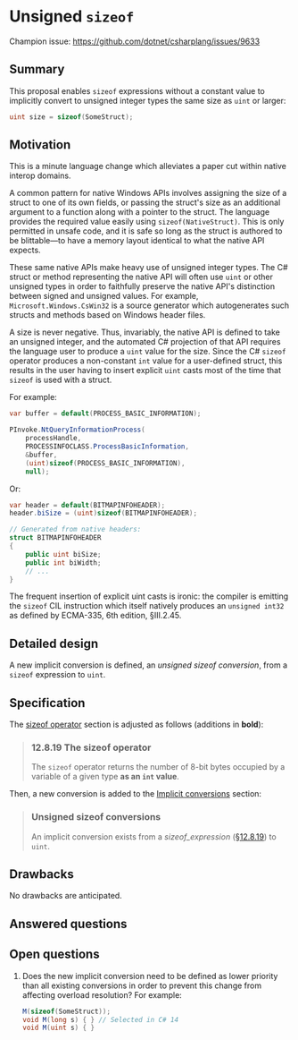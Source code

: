 # Unsigned `sizeof`

Champion issue: <https://github.com/dotnet/csharplang/issues/9633>

## Summary

This proposal enables `sizeof` expressions without a constant value to implicitly convert to unsigned integer types the same size as `uint` or larger:

```cs
uint size = sizeof(SomeStruct);
```

## Motivation

This is a minute language change which alleviates a paper cut within native interop domains.

A common pattern for native Windows APIs involves assigning the size of a struct to one of its own fields, or passing the struct's size as an additional argument to a function along with a pointer to the struct. The language provides the required value easily using `sizeof(NativeStruct)`. This is only permitted in unsafe code, and it is safe so long as the struct is authored to be blittable—to have a memory layout identical to what the native API expects.

These same native APIs make heavy use of unsigned integer types. The C# struct or method representing the native API will often use `uint` or other unsigned types in order to faithfully preserve the native API's distinction between signed and unsigned values. For example, `Microsoft.Windows.CsWin32` is a source generator which autogenerates such structs and methods based on Windows header files.

A size is never negative. Thus, invariably, the native API is defined to take an unsigned integer, and the automated C# projection of that API requires the language user to produce a `uint` value for the size. Since the C# `sizeof` operator produces a non-constant `int` value for a user-defined struct, this results in the user having to insert explicit `uint` casts most of the time that `sizeof` is used with a struct.

For example:

```cs
var buffer = default(PROCESS_BASIC_INFORMATION);

PInvoke.NtQueryInformationProcess(
    processHandle,
    PROCESSINFOCLASS.ProcessBasicInformation,
    &buffer,
    (uint)sizeof(PROCESS_BASIC_INFORMATION),
    null);
```

Or:

```cs
var header = default(BITMAPINFOHEADER);
header.biSize = (uint)sizeof(BITMAPINFOHEADER);

// Generated from native headers:
struct BITMAPINFOHEADER
{
    public uint biSize;
    public int biWidth;
    // ...
}
```

The frequent insertion of explicit uint casts is ironic: the compiler is emitting the `sizeof` CIL instruction which itself natively produces an `unsigned int32` as defined by ECMA-335, 6th edition, §III.2.45.

## Detailed design

A new implicit conversion is defined, an _unsigned sizeof conversion_, from a `sizeof` expression to `uint`.

## Specification

The [sizeof operator](https://github.com/dotnet/csharpstandard/blob/draft-v9/standard/expressions.md#12819-the-sizeof-operator) section is adjusted as follows (additions in **bold**):

> ### 12.8.19 The sizeof operator
>
> The `sizeof` operator returns the number of 8-bit bytes occupied by a variable of a given type **as an `int` value**.

Then, a new conversion is added to the [Implicit conversions](https://github.com/dotnet/csharpstandard/blob/draft-v9/standard/conversions.md#102-implicit-conversions) section:

> ### Unsigned sizeof conversions
>
> An implicit conversion exists from a _sizeof_expression_ ([§12.8.19](https://github.com/dotnet/csharpstandard/blob/draft-v9/standard/expressions.md#12819-the-sizeof-operator)) to `uint`.

## Drawbacks

No drawbacks are anticipated.

## Answered questions

## Open questions

1. Does the new implicit conversion need to be defined as lower priority than all existing conversions in order to prevent this change from affecting overload resolution? For example:

   ```cs
   M(sizeof(SomeStruct));
   void M(long s) { } // Selected in C# 14
   void M(uint s) { }
   ```
